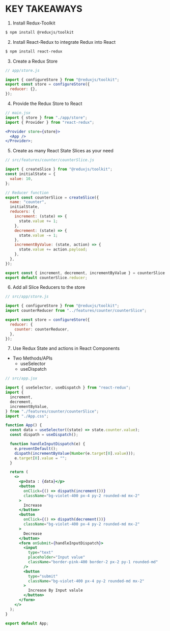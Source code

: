 # KEY TAKEAWAYS

1. Install Redux-Toolkit

```bash
$ npm install @reduxjs/toolkit
```

2. Install React-Redux to integrate Redux into React

```bash
$ npm install react-redux
```

3. Create a Redux Store

```js
// app/store.js

import { configureStore } from "@reduxjs/toolkit";
export const store = configureStore({
  reducer: {},
});
```

4. Provide the Redux Store to React

```jsx
// main.jsx
import { store } from "./app/store";
import { Provider } from "react-redux";

<Provider store={store}>
  <App />
</Provider>;
```

5. Create as many React State Slices as your need

```js
// src/features/counter/counterSlice.js

import { createSlice } from "@reduxjs/toolkit";
const initialState = {
  value: 10,
};

// Reducer function
export const counterSlice = createSlice({
  name: "counter",
  initialState,
  reducers: {
    increment: (state) => {
      state.value += 1;
    },
    decrement: (state) => {
      state.value -= 1;
    },
    incrementByValue: (state, action) => {
      state.value += action.payload;
    },
  },
});

export const { increment, decrement, incrementByValue } = counterSlice.actions;
export default counterSlice.reducer;
```

6. Add all Slice Reducers to the store

```js
// src/app/store.js

import { configureStore } from "@reduxjs/toolkit";
import counterReducer from "../features/counter/counterSlice";

export const store = configureStore({
  reducer: {
    counter: counterReducer,
  },
});
```

7. Use Redux State and actions in React Components

- Two Methods/APIs
  - useSelector
  - useDispatch

```jsx
// src/app.jsx

import { useSelector, useDispatch } from "react-redux";
import {
  increment,
  decrement,
  incrementByValue,
} from "./features/counter/counterSlice";
import "./App.css";

function App() {
  const data = useSelector((state) => state.counter.value);
  const dispath = useDispatch();

  function handleInputDispatch(e) {
    e.preventDefault();
    dispath(incrementByValue(Number(e.target[0].value)));
    e.target[0].value = "";
  }

  return (
    <>
      <p>Data : {data}</p>
      <button
        onClick={() => dispath(increment())}
        className="bg-violet-400 px-4 py-2 rounded-md mx-2"
      >
        Increase
      </button>
      <button
        onClick={() => dispath(decrement())}
        className="bg-violet-400 px-4 py-2 rounded-md mx-2"
      >
        Decrease
      </button>
      <form onSubmit={handleInputDispatch}>
        <input
          type="text"
          placeholder="Input value"
          className="border-pink-400 border-2 px-2 py-1 rounded-md"
        />
        <button
          type="submit"
          className="bg-violet-400 px-4 py-2 rounded-md mx-2"
        >
          Increase By Input valule
        </button>
      </form>
    </>
  );
}

export default App;
```
